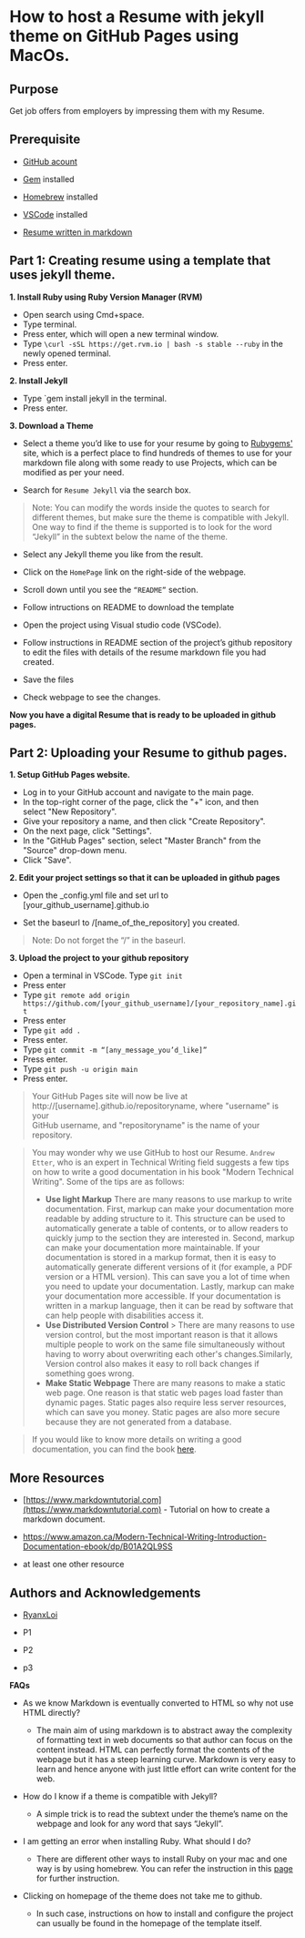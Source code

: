 
  
# How to host a Resume with jekyll theme on GitHub Pages using MacOs.  
  
## Purpose  
  
Get job offers from employers by impressing them with my Resume.  
  
## Prerequisite  
  
-   [GitHub acount](https://docs.github.com/en/get-started/signing-up-for-github/signing-up-for-a-new-github-account)  
      
-   [Gem](https://sourabhbajaj.com/mac-setup/Ruby/RubyGems.html) installed  
      
-   [Homebrew](https://brew.sh/) installed  
      
-   [VSCode](https://formulae.brew.sh/cask/visual-studio-code) installed  
      
-   [Resume written in markdown](https://github.com/shahdipesh/resume/blob/master/README.md#more-resources)  
      
  
    
  
## **Part 1**: Creating resume using a template that uses jekyll theme.  
  
    
  
 **1. Install Ruby using Ruby Version Manager (RVM)**  
           
     
  
 - Open search using Cmd+space.  
 - Type terminal.  
 - Press enter, which will open a new terminal  window.  
 - Type `\curl -sSL https://get.rvm.io | bash -s stable --ruby` in the newly opened terminal.  
 - Press enter.  
     
      
 **2. Install Jekyll**  
    
  
      
  
 - Type `gem install jekyll in the terminal.   
 - Press enter.  
  
      
  **3. Download a Theme**  
 -  Select a theme you’d like to use for your resume by going to [Rubygems'](https://rubygems.org) site, which is a perfect place to find hundreds of themes to use for your markdown file along with some ready to use Projects, which can be modified as per your need.  
      
 -  Search for `Resume Jekyll` via the search box.  
      
  
   > Note: You can modify the words inside the quotes to search for  
   > different themes, but make sure the theme is compatible with Jekyll.  
   > One way to find if the theme is supported is to look for the word  
   > “Jekyll” in the subtext below the name of the theme.  
  
 -  Select any Jekyll theme you like from the result.  
      
 -  Click on the `HomePage` link on the right-side of the webpage.  
      
 -  Scroll down until you see the `“README”` section.   
 - Follow intructions on README to download the template  
 -  Open the project using Visual studio code (VSCode).  
-  Follow  instructions in README section of the project’s github repository to edit the files with details of the resume markdown file you had created.  
-  Save the files   
-  Check webpage to see the changes.  
      
  
**Now you have a digital Resume that is ready to be uploaded in github pages.**  
  
    
  
## Part 2: Uploading your Resume to github pages.  
  
 **1. **Setup GitHub Pages website.****
- Log in to your GitHub account and navigate to the main page.  
- In the top-right corner of the page, click the "+" icon, and then     
 select "New Repository".  
- Give your repository a name, and then click "Create Repository".  
- On the next page, click "Settings".  
- In the "GitHub Pages" section, select "Master Branch" from the     
      "Source" drop-down menu.  
- Click "Save".  
  
      
  
**2.  Edit your project settings so that it can be uploaded in github pages**
      
   - Open the _config.yml file and set url to [your_github_username].github.io  
            
   - Set the baseurl to /[name_of_the_repository] you created.  
      
  
> Note: Do not forget the “/” in the baseurl.  
  
 **3. Upload the project to your github repository**   
- Open a terminal in VSCode. Type `git init`   
- Press enter   
- Type `git remote add origin https://github.com/[your_github_username]/[your_repository_name].git`  
-  Press enter   
- Type `git add .`   
- Press enter.   
- Type `git commit -m “[any_message_you’d_like]”`   
- Press enter.   
- Type `git push -u origin main`   
-  Press enter.  
  
> Your GitHub Pages site will now be live at     
> http://[username].github.io/repositoryname, where "username" is your  
> GitHub username, and "repositoryname" is the name of your repository.  
  
> You may wonder why we use GitHub  to host our Resume. `Andrew Etter`, who is an expert in Technical Writing field suggests a few tips on how to write a good documentation in his book "Modern Technical Writing". Some of the tips are as follows:
> - **Use light Markup**
	There are many reasons to use markup to write documentation. First, markup can make your documentation more readable by adding structure to it. This structure can be used to automatically generate a table of contents, or to allow readers to quickly jump to the section they are interested in.  Second, markup can make your documentation more maintainable. If your documentation is stored in a markup format, then it is easy to automatically generate different versions of it (for example, a PDF version or a HTML version). This can save you a lot of time when you need to update your documentation.  Lastly, markup can make your documentation more accessible. If your documentation is written in a markup language, then it can be read by software that can help people with disabilities access it.
>- **Use Distributed Version Control**
	> There are many reasons to use version control, but the most important reason is that it allows multiple people to work on the same file simultaneously without having to worry about overwriting each other's changes.Similarly, Version control also makes it easy to roll back changes if something goes wrong.
>- **Make Static Webpage**
> There are many reasons to make a static web page. One reason is that static web pages load faster than dynamic pages. Static pages also require less server resources, which can save you money. Static pages are also more secure because they are not generated from a database.

> If you would like to know more details on writing a good documentation, you can find the book [here](https://www.amazon.ca/Modern-Technical-Writing-Introduction-Documentation-ebook/dp/B01A2QL9SS).
    
  
## More Resources  
  
-   [https://www.markdowntutorial.com](https://www.markdowntutorial.com) - Tutorial on how to create a markdown document.  
      
-   https://www.amazon.ca/Modern-Technical-Writing-Introduction-Documentation-ebook/dp/B01A2QL9SS  
  
-   at least one other resource  
      
  
## Authors and Acknowledgements  
  
-   [RyanxLoi](https://github.com/RyanxLoi)  
      
-   P1  
      
-   P2  
      
-   p3  
      
  
    
    
  
**FAQs**  
  
 - As we know Markdown is eventually converted to HTML so why not use  
   HTML directly?  
  
   -   The main aim of using markdown is to abstract away the complexity of formatting text in web documents so that author can focus on the content instead. HTML can perfectly format the contents of the webpage but it has a steep learning curve. Markdown is very easy to learn and hence anyone with just little effort can write content for the web.  
      
  
 - How do I know if a theme is compatible with Jekyll?  
  
      
  
   -   A simple trick is to read the subtext under the theme’s name on the webpage and look for any word that says “Jekyll”.  
      
  
-   I am getting an error when installing Ruby. What should I do?  
      
  
	-	There are different other ways to install Ruby on your mac and one way is by using homebrew. You can refer the instruction in this [page](https://jekyllrb.com/docs/installation/macos/) for further instruction.  
      
  
-   Clicking on homepage of the theme does not take me to github.  
      
     
	- In such case, instructions on how to install and configure the project can usually be found in the homepage of the template itself.

